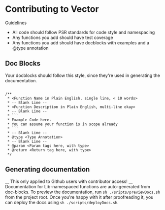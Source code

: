 # Contributing to Vector

Guidelines
- All code should follow PSR standards for code style and namespacing
- Any functions you add should have test coverage
- Any functions you add should have docblocks with examples and a @type annotation

## Doc Blocks
Your docblocks should follow this style, since they're used in generating the documentation.

```

/**
 * <Function Name in Plain English, single line, < 10 words>
 * -- Blank Line --
 * <Function Description in Plain English, multi-line okay>
 * -- Blank Line --
 * ```
 * Example Code here.
 * You can assume your function is in scope already
 * ```
 * -- Blank Line --
 * @type <Type Annotation>
 * -- Blank Line --
 * @param <Param tags here, with type>
 * @return <Return tag here, with type>
 */

```

## Generating documentation
__ This only applied to Github users with contributor access! __
Documentation for Lib-namespaced functions are auto-generated from doc-blocks. To preview the documentation, run `sh ./sripts/previewDocs.sh` from the project root. Once you're happy with it after proofreading it, you can deploy the docs using `sh ./scripts/deployDocs.sh`.
